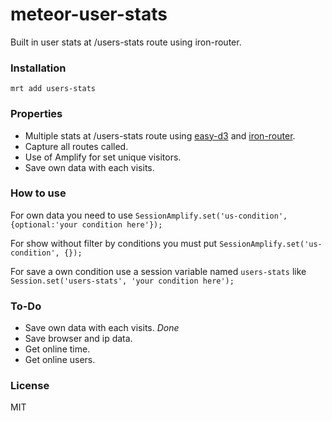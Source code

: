meteor-user-stats
=================

Built in user stats at /users-stats route using iron-router.


### Installation

    mrt add users-stats
    
### Properties

* Multiple stats at /users-stats route using [easy-d3](https://github.com/donflopez/meteor-easy-d3) and [iron-router](https://github.com/EventedMind/iron-router).
* Capture all routes called.
* Use of Amplify for set unique visitors.
* Save own data with each visits.

### How to use

For own data you need to use `SessionAmplify.set('us-condition', {optional:'your condition here'});`

For show without filter by conditions you must put `SessionAmplify.set('us-condition', {});`

For save a own condition use a session variable named `users-stats` like `Session.set('users-stats', 'your condition here');`

### To-Do

* Save own data with each visits. *Done*
* Save browser and ip data.
* Get online time.
* Get online users.

### License

MIT
